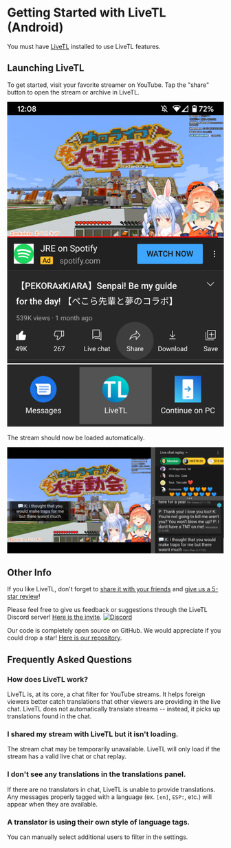 # Getting Started with LiveTL (Android)

<span id="actionMessage">
You must have <a href="https://kentonishi.github.io/LiveTL/">LiveTL</a> installed to use LiveTL features.
</span>

## Launching LiveTL

To get started, visit your favorite streamer on YouTube. Tap the "share" button to open the stream or archive in LiveTL.

![](../../img/android-launcher.png)
![](../../img/android-launcher-2.png)

The stream should now be loaded automatically.

![](../../img/cover-android.png)

## Other Info

If you like LiveTL, don't forget to <a href="https://kentonishi.github.io/LiveTL/" target="about:blank">share it with your friends</a>
and <a href="https://kentonishi.github.io/LiveTL/about/review">give
us a 5-star review</a>!

Please feel free to give us feedback or suggestions through the LiveTL Discord
server! [Here is the invite](https://discord.gg/uJrV3tmthg).
[![Discord](https://img.shields.io/discord/780938154437640232.svg?label=&logo=discord&logoColor=ffffff&color=7389D8&labelColor=6A7EC2)](https://discord.gg/uJrV3tmthg)

Our code is completely open source on GitHub. We would appreciate if you could drop a
star! [Here is our repository](https://github.com/KentoNishi/LiveTL).

## Frequently Asked Questions

### How does LiveTL work?
LiveTL is, at its core, a chat filter for YouTube streams. It helps foreign viewers better catch translations that other viewers are providing in the live chat. LiveTL does not automatically translate streams -- instead, it picks up translations found in the chat.

### I shared my stream with LiveTL but it isn't loading.
The stream chat may be temporarily unavailable. LiveTL will only load if the stream has a valid live chat or chat replay. 

### I don't see any translations in the translations panel.
If there are no translators in chat, LiveTL is unable to provide translations. Any messages properly tagged with a language (ex. `[en]`, `ESP:`, etc.) will appear when they are available.

### A translator is using their own style of language tags.
You can manually select additional users to filter in the settings.